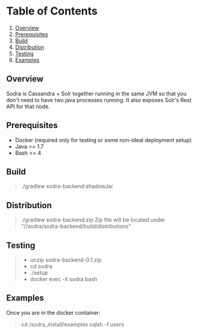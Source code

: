 # Table of Contents
1. [Overview](#overview)
2. [Prerequisites](#prerequisites)
3. [Build](#build)
4. [Distribution](#distribution)
5. [Testing](#testing)
6. [Examples](#examples)

## Overview

Sodra is Cassandra + Solr together running in the same JVM so that you don't need to have two java processes running. It also exposes Solr's Rest API for that node.

## Prerequisites

* Docker (required only for testing or some non-ideal deployment setup)
* Java >= 1.7
* Bash >= 4

## Build

> ./gradlew sodra-backend:shadowJar

## Distribution

> ./gradlew sodra-backend:zip
> Zip file will be located under "//sodra/sodra-backend/build/distributions"

## Testing

> * unzip sodra-backend-0.1.zip
> * cd sodra
> * ./setup
> * docker exec -it sodra bash

## Examples

Once you are in the docker container:

> cd /sodra_install/examples
> cqlsh -f users
